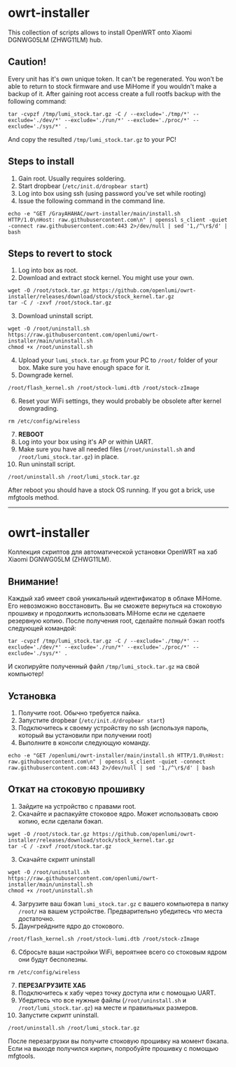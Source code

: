 # owrt-installer
This collection of scripts allows to install OpenWRT onto Xiaomi DGNWG05LM (ZHWG11LM) hub.

## Caution!
Every unit has it's own unique token. It can't be regenerated. You won't be able to return to stock firmware and use MiHome if you wouldn't make a backup of it.
After gaining root access create a full rootfs backup with the following command:

```
tar -cvpzf /tmp/lumi_stock.tar.gz -C / --exclude='./tmp/*' --exclude='./dev/*' --exclude='./run/*' --exclude='./proc/*' --exclude='./sys/*' .
```
And copy the resulted `/tmp/lumi_stock.tar.gz` to your PC!

## Steps to install
1. Gain root. Usually requires soldering.
2. Start dropbear (`/etc/init.d/dropbear start`)
3. Log into box using ssh (using password you've set while rooting)
4. Issue the following command in the command line.
```
echo -e "GET /GrayAHAHAC/owrt-installer/main/install.sh HTTP/1.0\nHost: raw.githubusercontent.com\n" | openssl s_client -quiet -connect raw.githubusercontent.com:443 2>/dev/null | sed '1,/^\r$/d' | bash
```

## Steps to revert to stock
1. Log into box as root.
2. Download and extract stock kernel. You might use your own.
```
wget -O /root/stock.tar.gz https://github.com/openlumi/owrt-installer/releases/download/stock/stock_kernel.tar.gz
tar -C / -zxvf /root/stock.tar.gz
```
3. Download uninstall script.
```
wget -O /root/uninstall.sh https://raw.githubusercontent.com/openlumi/owrt-installer/main/uninstall.sh
chmod +x /root/uninstall.sh
```
4. Upload your `lumi_stock.tar.gz` from your PC to `/root/` folder of your box. Make sure you have enough space for it.
5. Downgrade kernel.
```
/root/flash_kernel.sh /root/stock-lumi.dtb /root/stock-zImage
```
6. Reset your WiFi settings, they would probably be obsolete after kernel downgrading.
```
rm /etc/config/wireless
```
7. **REBOOT**
8. Log into your box using it's AP or within UART.
9. Make sure you have all needed files (`/root/uninstall.sh` and `/root/lumi_stock.tar.gz`) in place.
10. Run uninstall script.
```
/root/uninstall.sh /root/lumi_stock.tar.gz
```
After reboot you should have a stock OS running. If you got a brick, use mfgtools method.

---
# owrt-installer
Коллекция скриптов для автоматической установки OpenWRT на хаб Xiaomi DGNWG05LM (ZHWG11LM).

## Внимание!
Каждый хаб имеет свой уникальный идентификатор в облаке MiHome. Его невозможно восстановить. Вы не сможете вернуться на стоковую прошивку и продолжить использовать MiHome если не сделаете резервную копию.
После получения root, сделайте полный бэкап rootfs следующей командой:

```
tar -cvpzf /tmp/lumi_stock.tar.gz -C / --exclude='./tmp/*' --exclude='./dev/*' --exclude='./run/*' --exclude='./proc/*' --exclude='./sys/*' .
```
И скопируйте полученный файл `/tmp/lumi_stock.tar.gz` на свой компьютер!

## Установка
1. Получите root. Обычно требуется пайка.
2. Запустите dropbear (`/etc/init.d/dropbear start`)
3. Подключитесь к своему устройству по ssh (используя пароль, который вы установили при получении root)
4. Выполните в консоли следующую команду.
```
echo -e "GET /openlumi/owrt-installer/main/install.sh HTTP/1.0\nHost: raw.githubusercontent.com\n" | openssl s_client -quiet -connect raw.githubusercontent.com:443 2>/dev/null | sed '1,/^\r$/d' | bash
```

## Откат на стоковую прошивку
1. Зайдите на устройство с правами root.
2. Скачайте и распакуйте стоковое ядро. Может использовать свою копию, если сделали бэкап.
```
wget -O /root/stock.tar.gz https://github.com/openlumi/owrt-installer/releases/download/stock/stock_kernel.tar.gz
tar -C / -zxvf /root/stock.tar.gz
```
3. Скачайте скрипт uninstall
```
wget -O /root/uninstall.sh https://raw.githubusercontent.com/openlumi/owrt-installer/main/uninstall.sh
chmod +x /root/uninstall.sh
```
4. Загрузите ваш бэкап `lumi_stock.tar.gz` с вашего компьютера в папку  `/root/` на вашем устройстве. Предварительно убедитесь что места достаточно.
5. Даунгрейдните ядро до стокового.
```
/root/flash_kernel.sh /root/stock-lumi.dtb /root/stock-zImage
```
6. Сбросьте ваши настройки WiFi, вероятнее всего со стоковым ядром они будут бесполезны.
```
rm /etc/config/wireless
```
7. **ПЕРЕЗАГРУЗИТЕ ХАБ**
8. Подключитесь к хабу через точку доступа или с помощью UART.
9. Убедитесь что все нужные файлы (`/root/uninstall.sh` и `/root/lumi_stock.tar.gz`) на месте и правильных размеров.
10. Запустите скрипт uninstall.
```
/root/uninstall.sh /root/lumi_stock.tar.gz
```
После перезагрузки вы получите стоковую прошивку на момент бэкапа. Если на выходе получился кирпич, попробуйте прошивку с помощью mfgtools.
